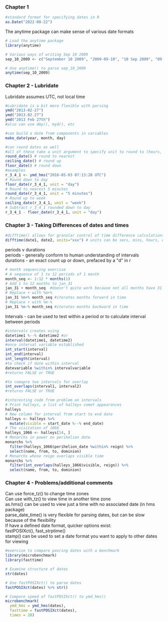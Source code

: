 ### Chapter 1  
``` r
#standard format for specifying dates in R
as.Date("2022-08-22")
```
The anytime package can make sense of various date formats  
``` r
# Load the anytime package
library(anytime)

# Various ways of writing Sep 10 2009
sep_10_2009 <- c("September 10 2009", "2009-09-10", "10 Sep 2009", "09-10-2009")

# Use anytime() to parse sep_10_2009
anytime(sep_10_2009)
```
### Chapter 2 - Lubridate  
Lubridate assumes UTC, not local time  
``` r
#Lubridate is a bit more flexible with parsing
ymd("2013-02-27")
ymd("2013.02.27")
ymd("2013 Feb 27th")
#also can use dmy(), myd(), etc

#can build a date from components in variables
make_date(year, month, day)

#can round dates as well
#all of these take a unit argument to specify unit to round to (hours, minute, day, week etc.
round_date() # round to nearest
ceiling_date() # round up
floor_date() # round down
#examples
r_3_4_1 <- ymd_hms("2016-05-03 07:13:28 UTC")
# Round down to day
floor_date(r_3_4_1, unit = "day")
# Round to nearest 5 minutes
round_date(r_3_4_1, unit = "5 minutes")
# Round up to week 
ceiling_date(r_3_4_1, unit = "week")
# Subtract r_3_4_1 rounded down to day
r_3_4_1 - floor_date(r_3_4_1, unit = "day")
```

### Chapter 3 - Taking Differences of dates and times  
```r
#difftime() allows for granular control of time difference calculations
difftime(date1, date2, units="xxx") # units can be secs, mins, hours, days, weeks
```
periods v durations  
periods - generally conform to human understanding of intervals  
durations - an exact count up or down, prefaced by a "d" in r    
```r
# month sequencing exercise
# A sequence of 1 to 12 periods of 1 month
month_seq <- 1:12 * months(1)
# Add 1 to 12 months to jan_31
jan_31 + month_seq  #doesn't quite work because not all months have 31 days
# Replace + with %m+%
jan_31 %m+% month_seq #iterates months forward in time
# Replace + with %m-%
jan_31 %m-% month_seq #iterates months backward in time
```  
Intervals  - can be used to test within a period or to calculate interval between periods  
```r
#intervals creates using
datetime1 %--% datetime2 #or
interval(datetime1, datetime2)
#once interval variable established
int_start(interval)
int_end(interval)
int_length(interval)
#to check if date within interval
datevariable %within% intervalvariable
#returns FALSE or TRUE

#to comapre two intervals for overlap
int_overlaps(interval1, interval2)
#returns FALSE or TRUE

#interesting code from problem on intervals
# Print halleys, a list of halleys comet appearances
halleys
# New column for interval from start to end date
halleys <- halleys %>% 
  mutate(visible = start_date %--% end_date)
# The visitation of 1066
halleys_1066 <- halleys[14, ] 
# Monarchs in power on perihelion date
monarchs %>% 
  filter(halleys_1066$perihelion_date %within% reign) %>%
  select(name, from, to, dominion)
# Monarchs whose reign overlaps visible time
monarchs %>% 
  filter(int_overlaps(halleys_1066$visible, reign)) %>%
  select(name, from, to, dominion)

```
### Chapter 4 - Problems/additional comments   
Can use force_tz()  to change time zones    
Can use with_tz() to view time in another time zone  
as.hms() can be used to view just a time with no associated date (in hms package)  
parse_date_time() is very flexible for parsing dates, but can be slow because of the flexibility  
If have a defined date format, quicker options exist:  
fastPOSIXct(), fast_strptime()  
stamp() can be used to set a date format you want to apply to other dates for viewing  
```r
#exercise to compare pasring dates with a benchmark
library(microbenchmark)
library(fasttime)

# Examine structure of dates
str(dates)

# Use fastPOSIXct() to parse dates
fastPOSIXct(dates) %>% str()

# Compare speed of fastPOSIXct() to ymd_hms()
microbenchmark(
  ymd_hms = ymd_hms(dates),
  fasttime = fastPOSIXct(dates),
  times = 20)
```
